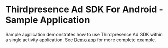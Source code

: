 # Thirdpresence Ad SDK For Android - Sample Application

Sample application demonstrates how to use Thirdpresence Ad SDK within a single activity application. 
See [Demo app](../thirdpresence-ad-sdk-demo#thirdpresence-ad-sdk-for-android---demo-application) for more complete example.